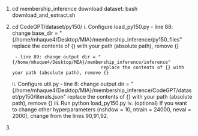 1. cd membership_inference
    download dataset: bash download_and_extract.sh

2. cd CodeGPT/dataset/py150/
    i. Configure load_py150.py
        - line 88: change base_dir = "{/home/mhaque4/Desktop/MIA}/membership_inference/py150_files"
                                      replace the contents of {} with your path (absolute path), remove {}

        - line 89: change output dir = "{/home/mhaque4/Desktop/MIA}/membership_inference/inference"
                                        replace the contents of {} with your path (absolute path), remove {}
    ii. Configure util.py
        - line 8: change output dir = "{/home/mhaque4/Desktop/MIA}/membership_inference/CodeGPT/dataset/py150/literals.json"
                                        replace the contents of {} with your path (absolute path), remove {}
    iii. Run
            python load_py150.py
    iv. (optional) If you want to change other hyperparameters (nshdow = 10, ntrain = 24000, neval = 2000), change from the lines 90,91,92.

3.

